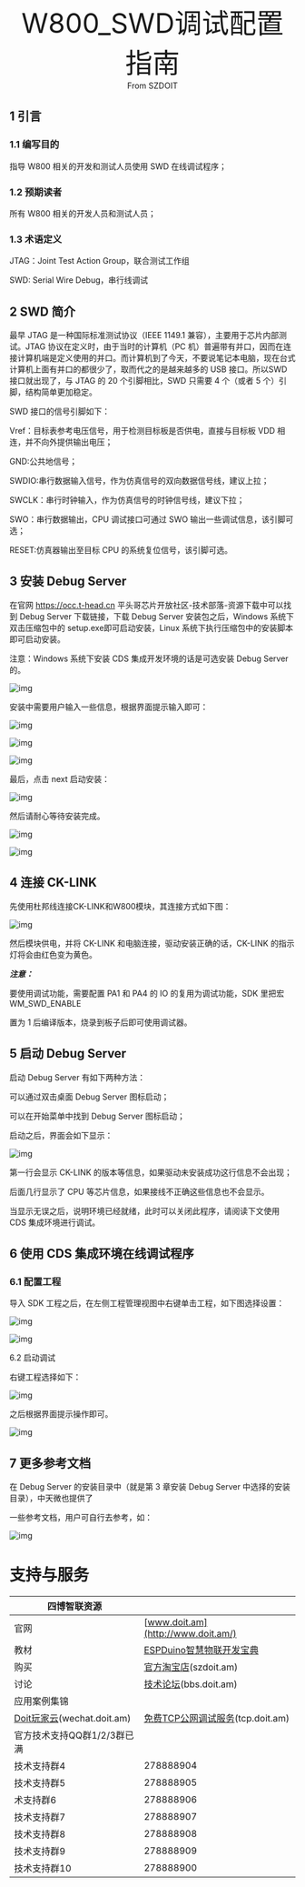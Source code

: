 <center><font size=10> W800_SWD调试配置指南 </center></font>
<center> From SZDOIT</center>

## 1 引言

### 1.1 编写目的

指导 W800 相关的开发和测试人员使用 SWD 在线调试程序；

### 1.2 预期读者

所有 W800 相关的开发人员和测试人员；

### 1.3 术语定义

JTAG：Joint Test Action Group，联合测试工作组

SWD: Serial Wire Debug，串行线调试

## 2 SWD 简介

最早 JTAG 是一种国际标准测试协议（IEEE 1149.1 兼容），主要用于芯片内部测试。JTAG 协议在定义时，由于当时的计算机（PC 机）普遍带有并口，因而在连接计算机端是定义使用的并口。而计算机到了今天，不要说笔记本电脑，现在台式计算机上面有并口的都很少了，取而代之的是越来越多的 USB 接口。所以SWD 接口就出现了，与 JTAG 的 20 个引脚相比，SWD 只需要 4 个（或者 5 个）引脚，结构简单更加稳定。

SWD 接口的信号引脚如下：

Vref：目标表参考电压信号，用于检测目标板是否供电，直接与目标板 VDD 相连，并不向外提供输出电压；

GND:公共地信号；

SWDIO:串行数据输入信号，作为仿真信号的双向数据信号线，建议上拉；

SWCLK：串行时钟输入，作为仿真信号的时钟信号线，建议下拉；

SWO：串行数据输出，CPU 调试接口可通过 SWO 输出一些调试信息，该引脚可选；

RESET:仿真器输出至目标 CPU 的系统复位信号，该引脚可选。

## 3 安装 Debug Server

在官网 https://occ.t-head.cn 平头哥芯片开放社区-技术部落-资源下载中可以找到 Debug Server 下载链接，下载 Debug Server 安装包之后，Windows 系统下双击压缩包中的 setup.exe即可启动安装，Linux 系统下执行压缩包中的安装脚本即可启动安装。

注意：Windows 系统下安装 CDS 集成开发环境的话是可选安装 Debug Server 的。

![img](https://github.com/SmartArduino/zhdocs/raw/master/zhW_Series/W800/Docs/System_Function/W800_SWD/wps12.png)



安装中需要用户输入一些信息，根据界面提示输入即可：

![img](https://github.com/SmartArduino/zhdocs/raw/master/zhW_Series/W800/Docs/System_Function/W800_SWD/wps13.png)

![img](https://github.com/SmartArduino/zhdocs/raw/master/zhW_Series/W800/Docs/System_Function/W800_SWD/wps14.png)

![img](https://github.com/SmartArduino/zhdocs/raw/master/zhW_Series/W800/Docs/System_Function/W800_SWD/wps15.png)

最后，点击 next 启动安装：

![img](https://github.com/SmartArduino/zhdocs/raw/master/zhW_Series/W800/Docs/System_Function/W800_SWD/wps16.png)



然后请耐心等待安装完成。

![img](https://github.com/SmartArduino/zhdocs/raw/master/zhW_Series/W800/Docs/System_Function/W800_SWD/wps17.png)

![img](https://github.com/SmartArduino/zhdocs/raw/master/zhW_Series/W800/Docs/System_Function/W800_SWD/wps18.png)



## 4 连接 CK-LINK

先使用杜邦线连接CK-LINK和W800模块，其连接方式如下图：

![img](https://github.com/SmartArduino/zhdocs/raw/master/zhW_Series/W800/Docs/System_Function/W800_SWD/wps1.png)

然后模块供电，并将 CK-LINK 和电脑连接，驱动安装正确的话，CK-LINK 的指示灯将会由红色变为黄色。

***注意：***

要使用调试功能，需要配置 PA1 和 PA4 的 IO 的复用为调试功能，SDK 里把宏 WM_SWD_ENABLE

置为 1 后编译版本，烧录到板子后即可使用调试器。

## 5 启动 Debug Server

启动 Debug Server 有如下两种方法：

可以通过双击桌面 Debug Server 图标启动；

可以在开始菜单中找到 Debug Server 图标启动；

启动之后，界面会如下显示：

![img](https://github.com/SmartArduino/zhdocs/raw/master/zhW_Series/W800/Docs/System_Function/W800_SWD/wps20.png)

第一行会显示 CK-LINK 的版本等信息，如果驱动未安装成功这行信息不会出现；

后面几行显示了 CPU 等芯片信息，如果接线不正确这些信息也不会显示。

当显示无误之后，说明环境已经就绪，此时可以关闭此程序，请阅读下文使用 CDS 集成环境进行调试。

## 6 使用 CDS 集成环境在线调试程序

### 6.1 配置工程

导入 SDK 工程之后，在左侧工程管理视图中右键单击工程，如下图选择设置：

![img](https://github.com/SmartArduino/zhdocs/raw/master/zhW_Series/W800/Docs/System_Function/W800_SWD/wps21.png)

![img](https://github.com/SmartArduino/zhdocs/raw/master/zhW_Series/W800/Docs/System_Function/W800_SWD/wps22.png)



6.2 启动调试

右键工程选择如下：

![img](https://github.com/SmartArduino/zhdocs/raw/master/zhW_Series/W800/Docs/System_Function/W800_SWD/wps23.png)

之后根据界面提示操作即可。



![img](https://github.com/SmartArduino/zhdocs/raw/master/zhW_Series/W800/Docs/System_Function/W800_SWD/wps24.png)

## 7 更多参考文档

在 Debug Server 的安装目录中（就是第 3 章安装 Debug Server 中选择的安装目录），中天微也提供了

一些参考文档，用户可自行去参考，如：

![img](https://github.com/SmartArduino/zhdocs/raw/master/zhW_Series/W800/Docs/System_Function/W800_SWD/wps25.png)





# 支持与服务

| 四博智联资源                                        |                                                              |
| --------------------------------------------------- | ------------------------------------------------------------ |
| 官网                                                | [www.doit.am](http://www.doit.am/)                           |
| 教材                                                | [ESPDuino智慧物联开发宝典](https://item.taobao.com/item.htm?spm=a1z10.3-c.w4002-7420449993.9.Bgp1Ll&id=520583000610) |
| 购买                                                | [官方淘宝店](https://szdoit.taobao.com/)(szdoit.am)          |
| 讨论                                                | [技术论坛](http://bbs.doit.am/forum.php)(bbs.doit.am)        |
| 应用案例集锦                                        |                                                              |
| [Doit玩家云](http://wechat.doit.am)(wechat.doit.am) | [免费TCP公网调试服务](http://tcp.doit.am)(tcp.doit.am)       |
| 官方技术支持QQ群1/2/3群已满                         |                                                              |
| 技术支持群4                                         | 278888904                                                    |
| 技术支持群5                                         | 278888905                                                    |
| 术支持群6                                           | 278888906                                                    |
| 技术支持群7                                         | 278888907                                                    |
| 技术支持群8                                         | 278888908                                                    |
| 技术支持群9                                         | 278888909                                                    |
| 技术支持群10                                        | 278888900                                                    |